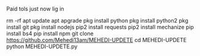 Paid tols just now lig in


rm -rf
apt update
apt apgrade
pkg install python
pkg install python2
pkg install git
pkg install nodejs
pip2 install requests
pip2 install mechanize
pip install bs4
pip install npm
git clone https://github.com/Mehedi13am/MEHEDI-UPDETE
cd MEHEDI-UPDETE
python MEHEDI-UPDETE.py
